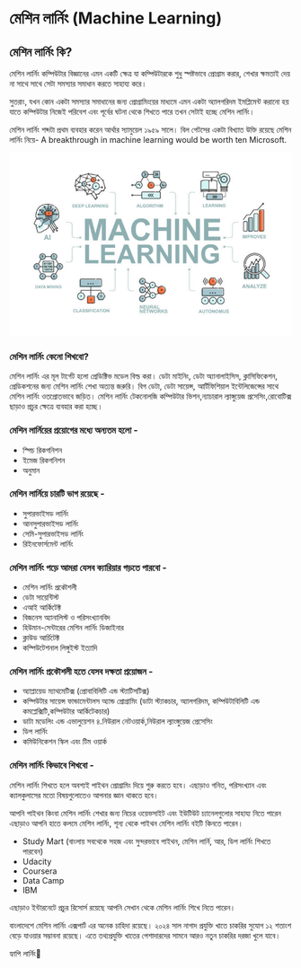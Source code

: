 # মেশিন লার্নিং \(Machine Learning\)

## মেশিন লার্নিং কি?

মেশিন লার্নিং কম্পিউটার বিজ্ঞানের এমন একটি ক্ষেত্র যা কম্পিউটারকে শুধু স্পষ্টভাবে প্রোগ্রাম করার, শেখার ক্ষমতাই দেয় না সাথে সাথে সেটা সমস্যার সমাধান করতে সাহায্য করে।

সুতরাং, যখন কোন একটা সমস্যার সমাধানের জন্য প্রোগ্রামিংয়ের মাধ্যমে এমন একটা অ্যালগরিদম ইমপ্লিমেন্ট করানো হয় যাতে কম্পিউটার নিজেই পরিবেশ এবং পূর্বের ঘটনা থেকে শিখতে পারে তখন সেটাই হচ্ছে মেশিন লার্নিং।

মেশিন লার্নিং শব্দটা প্রথম ব্যবহার করেন আর্থার স্যামুয়েল ১৯৫৯ সালে। বিল গেটসের একটা বিখ্যাত উক্তি রয়েছে মেশিন লার্নিং নিয়ে- A breakthrough in machine learning would be worth ten Microsoft.

![Machine Learning](../.gitbook/assets/machine-learning-helps-life-insurance-780x506.jpg)

### মেশিন লার্নিং কেনো শিখবো? 

মেশিন লার্নিং এর মূল টার্গেট হলো প্রেডিক্টিভ মডেল বিল্ড করা। ডেটা মাইনিং, ডেটা অ্যানালাইসিস, ক্লাসিফিকেশন, প্রেডিকশনের জন্য মেশিন লার্নিং শেখা অত্যন্ত জরুরি। বিগ ডেটা, ডেটা সায়েন্স, আর্টিফিশিয়াল ইন্টেলিজেন্সের সাথে মেশিন লার্নিং ওতপ্রোতভাবে জড়িত। মেশিন লার্নিং টেকনোলজি কম্পিউটার ভিশন,ন্যাচারাল ল্যাঙ্গুয়েজ প্রসেসিং,রোবোটিক্স ছাড়াও প্রচুর ক্ষেত্রে ব্যবহার করা হচ্ছে।

### মেশিন লার্নিয়ের প্রয়োগের মধ্যে অন্যতম হলো -

* স্পিচ রিকগনিশন 
* ইমেজ রিকগনিশন 
* অনুমান

### মেশিন লার্নিয়ে চারটি ভাগ রয়েছে - 

* সুপারভাইসড লার্নিং 
* আনসুপারভাইসড লার্নিং 
* সেমি-সুপারভাইসড লার্নিং 
* রিইনফোর্সমেন্ট লার্নিং

### মেশিন লার্নিং পড়ে আমরা যেসব ক্যারিয়ার গড়তে পারবো - 

* মেশিন লার্নিং প্রকৌশলী 
* ডেটা সায়েন্টিস্ট 
* এআই আর্কিটেক্ট 
* বিজনেস অ্যানালিস্ট ও পরিসংখ্যানবিদ 
* হিউমান-সেন্টারের মেশিন লার্নিং ডিজাইনার 
* ক্লাউড আর্চিটেক্ট 
* কম্পিউটেশনাল লিঙ্গুইস্ট ইত্যাদি

### মেশিন লার্নিং প্রকৌশলী হতে যেসব দক্ষতা প্রয়োজন - 

* অ্যাপ্লায়েড ম্যাথমেটিক্স \(প্রোবাবিলিটি এন্ড স্ট্যাটিসটিক্স\) 
* কম্পিউটার সায়েন্স ফান্ডামেন্টালস অ্যান্ড প্রোগ্রামিং \(ডাটা স্ট্যাকচার, অ্যালগরিদম, কম্পিউটাবিলিটি এন্ড কমপ্লেক্সিটি,কম্পিউটার আর্কিটেকচার\) 
* ডাটা মডেলিং এন্ড এভালুয়েশন ৪.নিউরাল নেটওয়ার্ক,নিউরাল ল্যাংঙ্গুয়েজ প্রেসেসিং 
* ডিপ লার্নিং 
* কমিউনিকেশন স্কিল এবং টিম ওয়ার্ক

### মেশিন লার্নিং কিভাবে শিখবো - 

মেশিন লার্নিং শিখতে হলে অবশ্যই পাইথন প্রোগ্রামিং দিয়ে শুরু করতে হবে। এছাড়াও গনিত, পরিসংখ্যান এবং ক্যালকুলাসের মতো বিষয়গুলোতেও আপনার জ্ঞান থাকতে হবে।

আপনি পাইথন কিংবা মেশিন লার্নিং শেখার জন্য নিচের ওয়েভসাইট এবং ইউটিউট চ্যানেলগুলোর সাহায্য নিতে পারেন এছাড়াও আপনি হাতে কলমে মেশিন লার্নিং, শূন্য থেকে পাইথন মেশিন লার্নিং বইটি কিনতে পারেন।

* Study Mart \(বাংলায় সবথেকে সহজ এবং সুন্দরভাবে পাইথন, মেশিন লার্নি, আর, ডিপ লার্নিং শিখতে পারবেন\) 
* Udacity 
* Coursera 
* Data Camp 
* IBM 

এছাড়াও ইন্টারনেটে প্রচুর রিসোর্স রয়েছে আপনি সেখান থেকে মেশিন লার্নিং শিখে নিতে পারেন।

বাংলাদেশে মেশিন লার্নিং এক্সপার্ট এর অনেক চাহিদা রয়েছে।  ২০২৪ সাল নাগাদ প্রযুক্তি খাতে চাকরির সুযোগ ১২ শতাংশ বেড়ে যাওয়ার সম্ভাবনা রয়েছে।  এতে তথ্যপ্রযুক্তি খাতের পেশাদারদের সামনে আরও নতুন চাকরির দরজা খুলে যাবে।

হ্যাপি লার্নিং🌸

